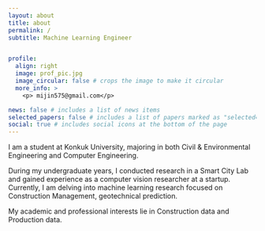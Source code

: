 ```yaml
---
layout: about
title: about
permalink: /
subtitle: Machine Learning Engineer


profile:
  align: right
  image: prof_pic.jpg
  image_circular: false # crops the image to make it circular
  more_info: >
    <p> mijin575@gmail.com</p>

news: false # includes a list of news items
selected_papers: false # includes a list of papers marked as "selected={true}"
social: true # includes social icons at the bottom of the page
---
```


I am a student at Konkuk University, majoring in both Civil & Environmental Engineering and Computer Engineering. 

During my undergraduate years, I conducted research in a Smart City Lab and gained experience as a computer vision researcher at a startup. Currently, I am delving into machine learning research focused on Construction Management, geotechnical prediction. 

My academic and professional interests lie in Construction data and Production data.